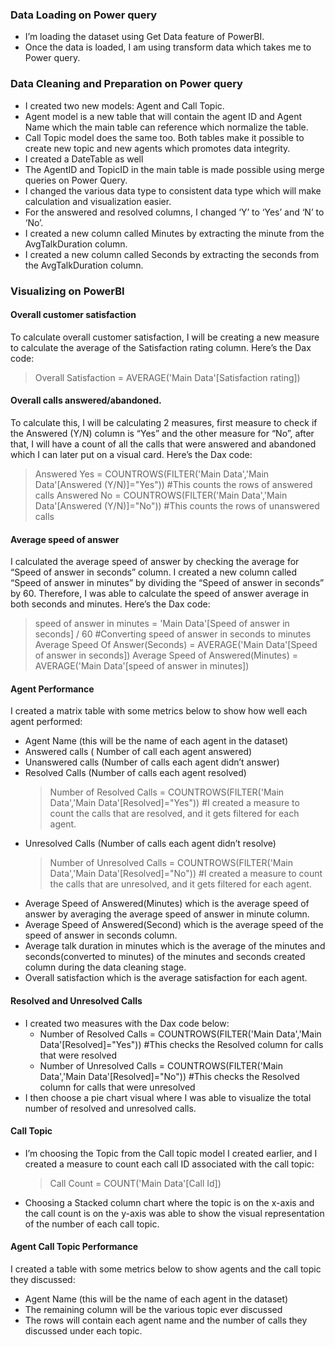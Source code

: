 ### Data Loading on Power query

-	I’m loading the dataset using Get Data feature of PowerBI.
-	Once the data is loaded, I am using transform data which takes me to Power query.

### Data Cleaning and Preparation on Power query

-	I created two new models: Agent and Call Topic.
-	Agent model is a new table that will contain the agent ID and Agent Name which the main table can reference which normalize the table.
-	Call Topic model does the same too. Both tables make it possible to create new topic and new agents which promotes data integrity.
-	I created a DateTable as well
-	The AgentID and TopicID in the main table is made possible using merge queries on Power Query.
-	I changed the various data type to consistent data type which will make calculation and visualization easier.
-	For the answered and resolved columns, I changed ‘Y’ to ‘Yes’ and ‘N’ to ‘No’.
-	I created a new column called Minutes by extracting the minute from the AvgTalkDuration column.
-	I created a new column called Seconds by extracting the seconds from the AvgTalkDuration column.


### Visualizing on PowerBI

#### Overall customer satisfaction
To calculate overall customer satisfaction, I will be creating a new measure to calculate the average of the Satisfaction rating column. Here’s the Dax code: 
 >  Overall Satisfaction = AVERAGE('Main Data'[Satisfaction rating])

####  Overall calls answered/abandoned.
To calculate this, I will be calculating 2 measures, first measure to check if the Answered (Y/N) column is “Yes” and the other measure for “No”, after that, I will have a count of all the calls that were answered and abandoned which I can later put on a visual card. Here’s the Dax code:
 > Answered Yes = COUNTROWS(FILTER('Main Data','Main Data'[Answered (Y/N)]="Yes"))
#This counts the rows of answered calls
> Answered No = COUNTROWS(FILTER('Main Data','Main Data'[Answered (Y/N)]="No"))
#This counts the rows of unanswered calls

#### Average speed of answer
I calculated the average speed of answer by checking the average for “Speed of answer in seconds” column. I created a new column called “Speed of answer in minutes” by dividing the “Speed of answer in seconds” by 60. Therefore, I was able to calculate the speed of answer average in both seconds and minutes. Here’s the Dax code:
 > speed of answer in minutes = 'Main Data'[Speed of answer in seconds] / 60
    #Converting speed of answer in seconds to minutes
> Average Speed Of Answer(Seconds) = AVERAGE('Main Data'[Speed of answer in seconds])
> Average Speed of Answered(Minutes) = AVERAGE('Main Data'[speed of answer in minutes])

#### Agent Performance
I created a matrix table with some metrics below to show how well each agent performed:
-  Agent Name (this will be the name of each agent in the dataset)
-  Answered calls ( Number of call each agent answered)
- Unanswered calls (Number of calls each agent didn’t answer)
- Resolved Calls (Number of calls each agent resolved)
 	> Number of Resolved Calls = COUNTROWS(FILTER('Main Data','Main Data'[Resolved]="Yes"))
      #I created a measure to count the calls that are resolved, and it gets filtered for each agent.
- Unresolved Calls (Number of calls each agent didn’t resolve)
 	> Number of Unresolved Calls = COUNTROWS(FILTER('Main Data','Main Data'[Resolved]="No"))
      #I created a measure to count the calls that are unresolved, and it gets filtered for each agent.
- Average Speed of Answered(Minutes) which is the average speed of answer by averaging the average speed of answer in minute column.
- Average Speed of Answered(Second) which is the average speed of the speed of answer in seconds column.
- Average talk duration in minutes which is the average of the minutes and seconds(converted to minutes) of the minutes and seconds created column during the data cleaning stage.
- Overall satisfaction which is the average satisfaction for each agent.


#### Resolved and Unresolved Calls
-  I created two measures with the Dax code below:
   - Number of Resolved Calls = COUNTROWS(FILTER('Main Data','Main Data'[Resolved]="Yes"))
      #This checks the Resolved column for calls that were resolved
   - Number of Unresolved Calls = COUNTROWS(FILTER('Main Data','Main Data'[Resolved]="No"))
      #This checks the Resolved column for calls that were unresolved
-  I then choose a pie chart visual where I was able to visualize the total number of resolved and unresolved calls.

#### Call Topic
-  I’m choosing the Topic from the Call topic model I created earlier, and I created a measure to count each call ID associated with the call topic:
     > Call Count = COUNT('Main Data'[Call Id])
- Choosing a Stacked column chart where the topic is on the x-axis and the call count is on the y-axis was able to show the visual representation of the number of each call topic.

#### Agent Call Topic Performance
I created a table with some metrics below to show agents and the call topic they discussed:
-  Agent Name (this will be the name of each agent in the dataset)
- The remaining column will be the various topic ever discussed
-  The rows will contain each agent name and the number of calls they discussed under each topic.











